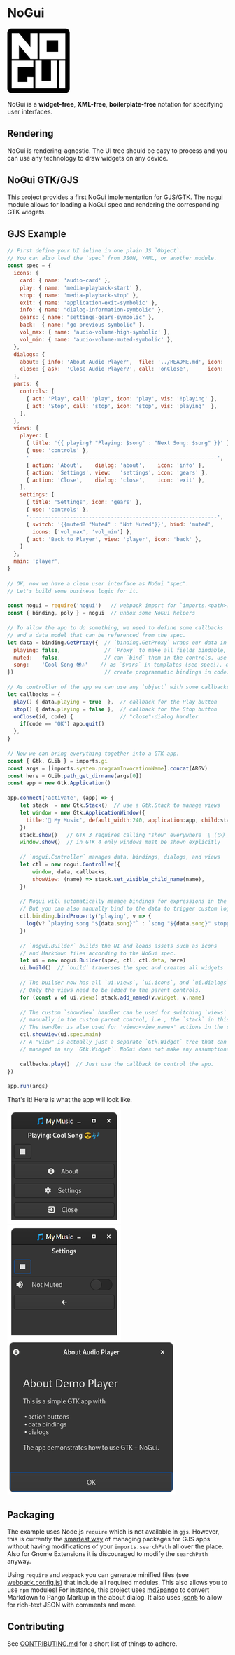 # NoGui

![NoGui](nogui.svg)

NoGui is a **widget-free**, **XML-free**, **boilerplate-free**
notation for specifying user interfaces.

## Rendering
NoGui is rendering-agnostic. The UI tree should be easy to process
and you can use any technology to draw widgets on any device.

## NoGui GTK/GJS
This project provides a first NoGui implementation for GJS/GTK.
The [nogui](src/nogui.js) module allows for loading a NoGui spec
and rendering the corresponding GTK widgets.

## GJS Example

```js
// First define your UI inline in one plain JS `Object`.
// You can also load the `spec` from JSON, YAML, or another module.
const spec = {
  icons: {                                                                // define all icons used by the app
    card: { name: 'audio-card' },                                         // this example uses the standard
    play: { name: 'media-playback-start' },                               // GTK themed icons by their name
    stop: { name: 'media-playback-stop' },
    exit: { name: 'application-exit-symbolic' },
    info: { name: "dialog-information-symbolic" },
    gears: { name: "settings-gears-symbolic" },
    back:  { name: "go-previous-symbolic" },
    vol_max: { name: 'audio-volume-high-symbolic' },
    vol_min: { name: 'audio-volume-muted-symbolic' },
  },
  dialogs: {                                                              // simple text-based `dialogs`
    about: { info: 'About Audio Player',  file: '../README.md', icon: 'info' },  // with text in separate file
    close: { ask:  'Close Audio Player?', call: 'onClose',      icon: 'exit' },  // or inline
  },
  parts: {                                                                // `parts` are reusable components
    controls: [
      { act: 'Play', call: 'play', icon: 'play', vis: '!playing' },       // `act` is a small unlabeled action
      { act: 'Stop', call: 'stop', icon: 'stop', vis: 'playing'  },       // button with callbacks, icons, and
    ],                                                                    // the `act` text as tooltip
  },
  views: {                                                                // apps can have multiple views
    player: [
      { title: '{{ playing? "Playing: $song" : "Next Song: $song" }}' },  // use nogui expressions for dynamic text
      { use: 'controls' },                                                // just `use` the `parts` anywhere
      '------------------------------------------------------------',     // easy-peasy separators
      { action: 'About',    dialog: 'about',    icon: 'info' },           // `action` is a labelled button
      { action: 'Settings', view:   'settings', icon: 'gears' },          // actions and acts can also
      { action: 'Close',    dialog: 'close',    icon: 'exit' },           // show dialogs and switch views
    ],
    settings: [
      { title: 'Settings', icon: 'gears' },
      { use: 'controls' },                                                // just `use` the `parts` again
      '------------------------------------------------------------',
      { switch: '{{muted? "Muted" : "Not Muted"}}', bind: 'muted',        // controls can `bind` to the data
        icons: ['vol_max', 'vol_min'] },
      { act: 'Back to Player', view: 'player', icon: 'back' },            // basic view navigation with acts
    ]
  },
  main: 'player',                                                         // tell the app where to start
}

// OK, now we have a clean user interface as NoGui "spec".
// Let's build some business logic for it.

const nogui = require('nogui')   // webpack import for `imports.<path>.nogui`
const { binding, poly } = nogui  // unbox some NoGui helpers

// To allow the app to do something, we need to define some callbacks
// and a data model that can be referenced from the spec.
let data = binding.GetProxy({  // `binding.GetProxy` wraps our data in a
  playing: false,              // `Proxy` to make all fields bindable, so we
  muted:   false,              // can `bind` them in the controls, use them
  song:    'Cool Song 😎🎶'    // as `$vars` in templates (see spec!), or
})                             // create programmatic bindings in code.

// As controller of the app we can use any `object` with some callbacks.
let callbacks = {
  play() { data.playing = true  },  // callback for the Play button
  stop() { data.playing = false },  // callback for the Stop button
  onClose(id, code) {               // "close"-dialog handler
    if(code == 'OK') app.quit()
  },
}

// Now we can bring everything together into a GTK app.
const { Gtk, GLib } = imports.gi
const args = [imports.system.programInvocationName].concat(ARGV)
const here = GLib.path_get_dirname(args[0])
const app = new Gtk.Application()

app.connect('activate', (app) => {
    let stack  = new Gtk.Stack()  // use a Gtk.Stack to manage views
    let window = new Gtk.ApplicationWindow({
      title:'🎵 My Music', default_width:240, application:app, child:stack,
    })
    stack.show()   // GTK 3 requires calling "show" everywhere ¯\_(ツ)_/¯
    window.show()  // in GTK 4 only windows must be shown explicitly

    // `nogui.Controller` manages data, bindings, dialogs, and views
    let ctl = new nogui.Controller({
        window, data, callbacks,
        showView: (name) => stack.set_visible_child_name(name),
    })

    // Nogui will automatically manage bindings for expressions in the spec.
    // But you can also manually bind to the data to trigger custom logic.
    ctl.binding.bindProperty('playing', v => {
      log(v? `playing song "${data.song}"` : `song "${data.song}" stopped`)
    })

    // `nogui.Builder` builds the UI and loads assets such as icons
    // and Markdown files according to the NoGui spec.
    let ui = new nogui.Builder(spec, ctl, ctl.data, here)
    ui.build()  // `build` traverses the spec and creates all widgets

    // The builder now has all `ui.views`, `ui.icons`, and `ui.dialogs`.
    // Only the views need to be added to the parent controls.
    for (const v of ui.views) stack.add_named(v.widget, v.name)

    // The custom `showView` handler can be used for switching `views`
    // manually in the custom parent control, i.e., the `stack` in this case.
    // The handler is also used for 'view:<view_name>' actions in the spec.s
    ctl.showView(ui.spec.main)
    // A "view" is actually just a separate `Gtk.Widget` tree that can be
    // managed in any `Gtk.Widget`. NoGui does not make any assumptions here.

    callbacks.play()  // Just use the callback to control the app.
})

app.run(args)
```

That's it! Here is what the app will look like.

![Player Main](img/demo-main.png) ![Player Settings](img/demo-settings.png) ![Player Dialog](img/demo-dialog.png)

## Packaging

The example uses Node.js `require` which is not available in `gjs`.
However, this is currently the [smartest way](https://stackoverflow.com/questions/38537256/how-can-i-include-files-with-gjs-gnome-javascript) of managing packages
for GJS apps without having modifications of your `imports.searchPath`
all over the place. Also for Gnome Extensions it is discouraged to modify
the `searchPath` anyway.

Using `require` and `webpack` you can generate minified files (see [webpack.config.js](webpack.config.js))
that include all required modules. This also allows you to use `npm` modules!
For instance, this project uses [md2pango](https://github.com/ubunatic/md2pango) to convert
Markdown to Pango Markup in the about dialog.
It also uses [json5](https://github.com/json5/json5) to allow for rich-text JSON with comments and more.


## Contributing
See [CONTRIBUTING.md](CONTRIBUTING.md) for a short list of things to adhere.
